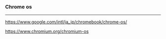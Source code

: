 ### Chrome os
---
https://www.google.com/intl/ja_jp/chromebook/chrome-os/

https://www.chromium.org/chromium-os



```
```

```
```

```
```


